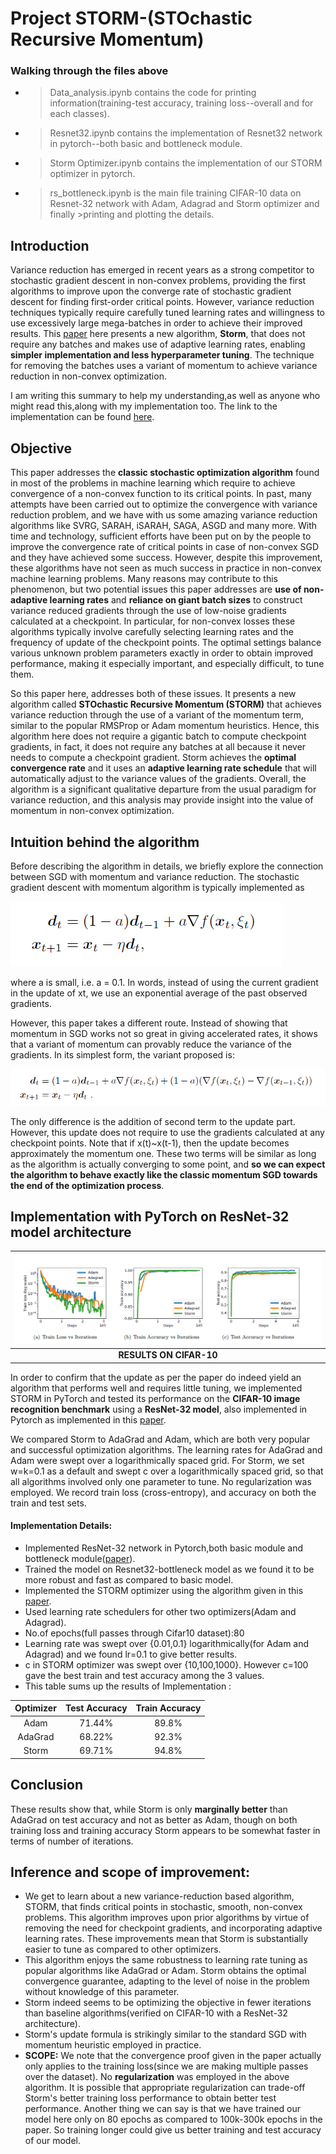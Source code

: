 # Project STORM-(STOchastic Recursive Momentum)

### Walking through the files above
- >Data_analysis.ipynb contains the code for printing information(training-test accuracy, training loss--overall and for each classes).
- >Resnet32.ipynb contains the implementation of Resnet32 network in pytorch--both basic and bottleneck module.
- >Storm Optimizer.ipynb contains the implementation of our STORM optimizer in pytorch.
- >rs_bottleneck.ipynb is the main file training CIFAR-10 data on Resnet-32 network with Adam, Adagrad and Storm optimizer and finally >printing and plotting the details.
## Introduction 

Variance reduction has emerged in recent years as a strong competitor to stochastic gradient descent in non-convex problems, providing the first algorithms to improve upon the converge rate of stochastic gradient descent for finding first-order critical points. However, variance reduction techniques typically require carefully tuned learning rates and willingness to use excessively large mega-batches in order to achieve their improved results. This [paper](https://arxiv.org/abs/1905.10018) here presents a new algorithm, **Storm**, that does not require any batches and makes use of adaptive learning rates, enabling **simpler implementation and less hyperparameter tuning**. The technique for removing the batches uses a variant of momentum to achieve variance reduction in non-convex optimization. 

I am writing this summary to help my understanding,as well as anyone who might read this,along with my implementation too. The link to the implementation can be found [here](https://github.com/darshank528/Project-STORM).

## Objective

This paper addresses the **classic stochastic optimization algorithm** found in most of the problems in machine learning which require to achieve convergence of a non-convex function to its critical points. In past, many attempts have been carried out to optimize the convergence with variance reduction problem, and we have with us some amazing variance reduction algorithms like SVRG, SARAH, iSARAH, SAGA, ASGD and many more. With time and technology, sufficient efforts have been put on by the people to improve the convergence rate of critical points in case of non-convex SGD and they have achieved some success. However, despite this improvement, these algorithms have not seen as much success in practice in non-convex machine learning problems. Many reasons may contribute to this phenomenon, but two potential issues this paper addresses are **use of non-adaptive learning rates** and **reliance on giant batch sizes** to construct variance reduced gradients through the use of low-noise gradients calculated at a checkpoint. In particular, for non-convex losses these algorithms typically involve carefully selecting learning rates and the frequency of update of the checkpoint points. The optimal settings balance various unknown problem parameters exactly in order to obtain improved performance, making it especially important, and especially difficult, to tune them.

So this paper here, addresses both of these issues. It presents a new algorithm called **STOchastic Recursive Momentum (STORM)** that achieves variance reduction through the use of a variant of the momentum term, similar to the popular RMSProp or Adam momentum heuristics. Hence, this algorithm here does not require a gigantic batch to compute checkpoint gradients, in fact, it does not require any batches at all because it never needs to compute a checkpoint gradient. Storm achieves the **optimal convergence rate** and it uses an **adaptive learning rate schedule** that will automatically adjust to the variance values of the gradients. Overall, the algorithm is a significant qualitative departure from the usual paradigm for variance reduction, and this analysis may provide insight into the value of momentum in non-convex optimization. 

## Intuition behind the algorithm

Before describing the algorithm in details, we briefly explore the connection between SGD with momentum and variance reduction.
The stochastic gradient descent with momentum algorithm is typically implemented as

![](https://github.com/darshank528/Project-STORM/blob/master/Images/SGD%20with%20Momentum.png)

where a is small, i.e. a = 0.1. In words, instead of using the current gradient in the update of xt, we use an exponential average of the past observed gradients.

However, this paper takes a different route. Instead of showing that momentum in SGD works not so great in giving accelerated rates, it shows that a variant of momentum can provably reduce the variance of the gradients. In its simplest form, the variant proposed is:

![](https://github.com/darshank528/Project-STORM/blob/master/Images/SGD%20with%20updated%20Momentum.png)

The only difference is the addition of second term to the update part. However, this update does not require to use the gradients calculated at any checkpoint points. Note that if x(t)~x(t-1), then the update becomes approximately the momentum one. These two terms will be similar as long as the algorithm is actually converging to some point, and **so we can expect the algorithm to behave exactly like the classic momentum SGD towards the end of the optimization process**.

## Implementation with PyTorch on ResNet-32 model architecture

|![](https://github.com/darshank528/Project-STORM/blob/master/Images/Experiments.png)|
|:---:| 
|  **RESULTS ON CIFAR-10** |

In order to confirm that the update as per the paper do indeed yield an algorithm that performs well and requires little tuning, we implemented STORM in PyTorch and tested its performance on the **CIFAR-10 image recognition benchmark** using a **ResNet-32 model**, also implemented in Pytorch as implemented in this [paper](https://arxiv.org/abs/1512.03385).

We compared Storm to AdaGrad and Adam, which are both very popular and successful optimization algorithms. The learning rates for AdaGrad and Adam were swept over a logarithmically spaced grid. For Storm, we set w=k=0.1 as a default and swept c over a logarithmically spaced grid, so that all algorithms involved only one parameter to tune. No regularization was employed. We record train loss (cross-entropy), and accuracy on both the train and test sets.

#### Implementation Details:

- Implemented ResNet-32 network in Pytorch,both basic module and bottleneck module([paper](https://arxiv.org/abs/1512.03385)).
- Trained the model on Resnet32-bottleneck model as we found it to be more robust and fast as compared to basic model. 
- Implemented the STORM optimizer using the algorithm given in this [paper](https://arxiv.org/abs/1905.10018).
- Used learning rate schedulers for other two optimizers(Adam and Adagrad).
- No.of epochs(full passes through Cifar10 dataset):80
- Learning rate was swept over {0.01,0.1} logarithmically(for Adam and Adagrad) and we found lr=0.1 to give better results.
- c in STORM optimizer was swept over {10,100,1000}. However c=100 gave the best train and test accuracy among the 3 values.
- This table sums up the results of Implementation :

| Optimizer | Test Accuracy | Train Accuracy |
|:----------:|:-------------:|:--------------:|
|    Adam   |     71.44%    |       89.8%    |
| AdaGrad |    68.22%    |       92.3%      |
|    Storm   |     69.71%    |       94.8%     |

## Conclusion

These results show that, while Storm is only **marginally better** than AdaGrad on test accuracy and not as better as Adam, though on both training loss and training accuracy Storm appears to be somewhat faster in terms of number of iterations.

## Inference and scope of improvement:
- We get to learn about a new variance-reduction based algorithm, STORM, that finds critical points in stochastic, smooth, non-convex problems. This algorithm improves upon prior algorithms by virtue of removing the need for checkpoint gradients, and incorporating adaptive learning rates. These improvements mean that Storm is substantially easier to tune as compared to other optimizers.
- This algorithm enjoys the same robustness to learning rate tuning as popular algorithms like AdaGrad or Adam. Storm obtains the optimal convergence guarantee, adapting to the level of noise in the problem without knowledge of this parameter. 
- Storm indeed seems to be optimizing the objective in fewer iterations than baseline algorithms(verified on CIFAR-10 with a ResNet-32 architecture).
- Storm's update formula is strikingly similar to the standard SGD with momentum heuristic employed in practice.
- **SCOPE:** We note that the convergence proof given in the paper actually only applies to the training loss(since we are making multiple passes over the dataset). No **regularization** was employed in the above algorithm. It is possible that appropriate regularization can trade-off Storm's better training loss performance to obtain better test performance. Another thing we can say is that we have trained our model here only on 80 epochs as compared to 100k-300k epochs in the paper. So training longer could give us better training and test accuracy of our model.


